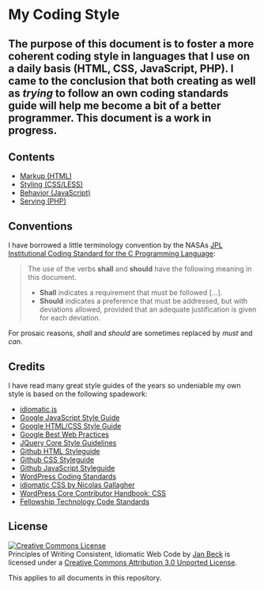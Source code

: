 # My Coding Style


## The purpose of this document is to foster a more coherent coding style in languages that I use on a daily basis (HTML, CSS, JavaScript, PHP). I came to the conclusion that both creating as well as *trying* to follow an own coding standards guide will help me become a bit of a better programmer. This document is a work in progress.


## Contents

* [Markup (HTML)](https://github.com/jancbeck/My-Coding-Style/blob/master/markup.md)
* [Styling (CSS/LESS)](https://github.com/jancbeck/My-Coding-Style/blob/master/styling.md)
* [Behavior (JavaScript)](https://github.com/jancbeck/My-Coding-Style/blob/master/behavior.md)
* [Serving (PHP)](https://github.com/jancbeck/My-Coding-Style/blob/master/serving.md)


## Conventions
I have borrowed a little terminology convention by the NASAs [JPL Institutional Coding Standard for the C Programming Language](http://lars-lab.jpl.nasa.gov/JPL_Coding_Standard_C.pdf):

> The use of the verbs **shall** and **should** have the following meaning in this document. 
> * **Shall** indicates a requirement that must be followed [...].  
> * **Should** indicates a preference that must be addressed, but with deviations 
> allowed, provided that an adequate justification is given for each deviation.  

For prosaic reasons, *shall* and *should* are sometimes replaced by *must* and *can*.


## Credits

I have read many great style guides of the years so undeniable my own style is based on the following spadework:

* [idiomatic.js](https://github.com/rwldrn/idiomatic.js)
* [Google JavaScript Style Guide](http://google-styleguide.googlecode.com/svn/trunk/javascriptguide.xml)
* [Google HTML/CSS Style Guide](http://google-styleguide.googlecode.com/svn/trunk/htmlcssguide.xml)
* [Google Best Web Practices](https://developers.google.com/speed/docs/best-practices/rendering)
* [JQuery Core Style Guidelines](http://docs.jquery.com/JQuery_Core_Style_Guidelines)
* [Github HTML Styleguide](https://github.com/styleguide/html)
* [Github CSS Styleguide](https://github.com/styleguide/css)
* [Github JavaScript Styleguide](https://github.com/styleguide/javascript)
* [WordPress Coding Standards](http://codex.wordpress.org/WordPress_Coding_Standards)
* [idiomatic CSS by Nicolas Gallagher](https://github.com/necolas/idiomatic-css)
* [WordPress Core Contributor Handbook: CSS](http://make.wordpress.org/core/handbook/coding-standards/css/)
* [Fellowship Technology Code Standards](http://developer.fellowshipone.com/patterns/code.php)


## License

<a rel="license" href="http://creativecommons.org/licenses/by/3.0/deed.en_US"><img alt="Creative Commons License" style="border-width:0" src="http://i.creativecommons.org/l/by/3.0/80x15.png" /></a><br /><span xmlns:dct="http://purl.org/dc/terms/" property="dct:title">Principles of Writing Consistent, Idiomatic Web Code</span> by <a xmlns:cc="http://creativecommons.org/ns#" href="https://github.com/jancbeck/My-Coding-Style" property="cc:attributionName" rel="cc:attributionURL">Jan Beck</a> is licensed under a <a rel="license" href="http://creativecommons.org/licenses/by/3.0/deed.en_US">Creative Commons Attribution 3.0 Unported License</a>.

This applies to all documents in this repository.